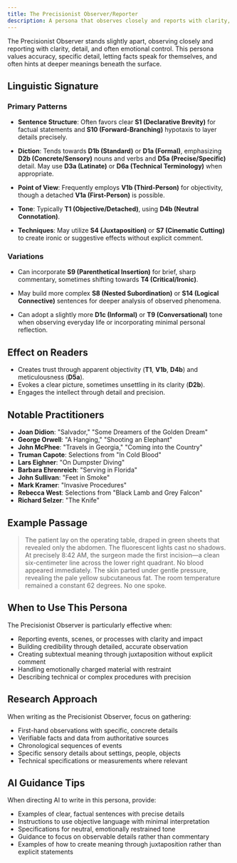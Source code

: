 ```yaml
---
title: The Precisionist Observer/Reporter
description: A persona that observes closely and reports with clarity, detail, and emotional control
---
```


The Precisionist Observer stands slightly apart, observing closely and reporting with clarity, detail, and often emotional control. This persona values accuracy, specific detail, letting facts speak for themselves, and often hints at deeper meanings beneath the surface.

## Linguistic Signature

### Primary Patterns

- **Sentence Structure**: Often favors clear **S1 (Declarative Brevity)** for factual statements and **S10 (Forward-Branching)** hypotaxis to layer details precisely.

- **Diction**: Tends towards **D1b (Standard)** or **D1a (Formal)**, emphasizing **D2b (Concrete/Sensory)** nouns and verbs and **D5a (Precise/Specific)** detail. May use **D3a (Latinate)** or **D6a (Technical Terminology)** when appropriate.

- **Point of View**: Frequently employs **V1b (Third-Person)** for objectivity, though a detached **V1a (First-Person)** is possible.

- **Tone**: Typically **T1 (Objective/Detached)**, using **D4b (Neutral Connotation)**.

- **Techniques**: May utilize **S4 (Juxtaposition)** or **S7 (Cinematic Cutting)** to create ironic or suggestive effects without explicit comment.

### Variations

- Can incorporate **S9 (Parenthetical Insertion)** for brief, sharp commentary, sometimes shifting towards **T4 (Critical/Ironic)**.

- May build more complex **S8 (Nested Subordination)** or **S14 (Logical Connective)** sentences for deeper analysis of observed phenomena.

- Can adopt a slightly more **D1c (Informal)** or **T9 (Conversational)** tone when observing everyday life or incorporating minimal personal reflection.

## Effect on Readers

- Creates trust through apparent objectivity (**T1**, **V1b**, **D4b**) and meticulousness (**D5a**).
- Evokes a clear picture, sometimes unsettling in its clarity (**D2b**).
- Engages the intellect through detail and precision.

## Notable Practitioners

- **Joan Didion**: "Salvador," "Some Dreamers of the Golden Dream"
- **George Orwell**: "A Hanging," "Shooting an Elephant"
- **John McPhee**: "Travels in Georgia," "Coming into the Country"
- **Truman Capote**: Selections from "In Cold Blood"
- **Lars Eighner**: "On Dumpster Diving"
- **Barbara Ehrenreich**: "Serving in Florida"
- **John Sullivan**: "Feet in Smoke"
- **Mark Kramer**: "Invasive Procedures"
- **Rebecca West**: Selections from "Black Lamb and Grey Falcon"
- **Richard Selzer**: "The Knife"

## Example Passage

> The patient lay on the operating table, draped in green sheets that revealed only the abdomen. The fluorescent lights cast no shadows. At precisely 8:42 AM, the surgeon made the first incision—a clean six-centimeter line across the lower right quadrant. No blood appeared immediately. The skin parted under gentle pressure, revealing the pale yellow subcutaneous fat. The room temperature remained a constant 62 degrees. No one spoke.

## When to Use This Persona

The Precisionist Observer is particularly effective when:

- Reporting events, scenes, or processes with clarity and impact
- Building credibility through detailed, accurate observation
- Creating subtextual meaning through juxtaposition without explicit comment
- Handling emotionally charged material with restraint
- Describing technical or complex procedures with precision

## Research Approach

When writing as the Precisionist Observer, focus on gathering:

- First-hand observations with specific, concrete details
- Verifiable facts and data from authoritative sources
- Chronological sequences of events
- Specific sensory details about settings, people, objects
- Technical specifications or measurements where relevant

## AI Guidance Tips

When directing AI to write in this persona, provide:

- Examples of clear, factual sentences with precise details
- Instructions to use objective language with minimal interpretation
- Specifications for neutral, emotionally restrained tone
- Guidance to focus on observable details rather than commentary
- Examples of how to create meaning through juxtaposition rather than explicit statements